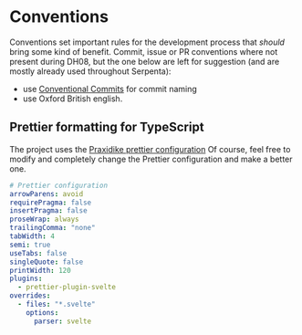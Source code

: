 # Conventions

Conventions set important rules for the development process that _should_ bring some kind of benefit. Commit, issue 
or PR conventions where not present during DH08, but the one below are left for suggestion (and are mostly already used
throughout Serpenta):

- use [Conventional Commits](https://www.conventionalcommits.org/en/v1.0.0/#summary) for commit naming
- use Oxford British english.

## Prettier formatting for TypeScript

The project uses the [Praxidike prettier configuration](https://github.com/TeamPraxidike/.github/blob/main/.prettierrc.yaml)
Of course, feel free to modify and completely change the Prettier configuration and make a better one.

```yaml
# Prettier configuration
arrowParens: avoid
requirePragma: false
insertPragma: false
proseWrap: always
trailingComma: "none"
tabWidth: 4
semi: true
useTabs: false
singleQuote: false
printWidth: 120
plugins:
  - prettier-plugin-svelte
overrides:
  - files: "*.svelte"
    options:
      parser: svelte
```
